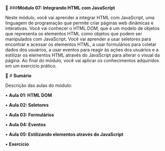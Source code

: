 📌 ###**Módulo 07: Integrando HTML com JavaScript**

Neste módulo, você vai aprender a integrar HTML com JavaScript, uma linguagem de programação que permite criar páginas web dinâmicas e interativas. Você vai conhecer o HTML DOM, que é um modelo de objetos que representa os elementos HTML como objetos que podem ser manipulados com JavaScript. Você vai aprender a usar seletores para encontrar e acessar os elementos HTML, a usar formulários para coletar dados dos usuários, a usar eventos para reagir às ações dos usuários e a estilizar os elementos HTML através do JavaScript para alterar o visual da página. Ao final do módulo, você vai aplicar os conhecimentos adquiridos em um exercício prático.

📎 # **Sumário**

Descrição das aulas do módulo:

•	**Aula 01: HTML DOM**

•	**Aula 02: Seletores**

•	**Aula 03: Formulários**

•	**Aula 04: Eventos**

•	**Aula 05: Estilizando elementos através do JavaScript**

• **Exercício**

